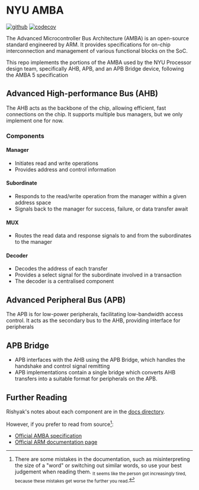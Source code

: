 # NYU AMBA

[![github](https://github.com/NYU-Processor-Design/nyu-amba/actions/workflows/main.yaml/badge.svg)](https://github.com/NYU-Processor-Design/nyu-amba/actions) 
[![codecov](https://codecov.io/gh/NYU-Processor-Design/nyu-amba/branch/main/graph/badge.svg?token=McspW0gLf4)](https://codecov.io/gh/NYU-Processor-Design/nyu-amba) 

The Advanced Microcontroller Bus Architecture (AMBA) is an open-source standard
engineered by ARM. It provides specifications for on-chip interconnection and
management of various functional blocks on the SoC. 

This repo implements the portions of the AMBA used by the NYU Processor design
team, specifically AHB, APB, and an APB Bridge device, following the AMBA 5
specification

## Advanced High-performance Bus (AHB)
The AHB acts as the backbone of the chip, allowing efficient, fast connections 
on the chip. It supports multiple bus managers, but we only implement one for
now. 

### Components

#### Manager
- Initiates read and write operations
- Provides address and control information

#### Subordinate
- Responds to the read/write operation from the manager within a given 
  address space
- Signals back to the manager for success, failure, or data transfer await

#### MUX
- Routes the read data and response signals to and from the subordinates 
  to the manager

#### Decoder
- Decodes the address of each transfer
- Provides a select signal for the subordinate involved in a transaction
- The decoder is a centralised component

## Advanced Peripheral Bus (APB)
The APB is for low-power peripherals, facilitating low-bandwidth access 
control. It acts as the secondary bus to the AHB, providing interface 
for peripherals

## APB Bridge
- APB interfaces with the AHB using the APB Bridge, which handles the handshake
  and control signal remitting
- APB implementations contain a single bridge which converts AHB transfers into
  a suitable format for peripherals on the APB.

## Further Reading
Rishyak's notes about each component are in the [docs directory](docs/).

However, if you prefer to read from source[^note]:
- [Official AMBA specification](docs/amba_spec.pdf)
- [Official ARM documentation page](https://developer.arm.com/documentation)

<!-- Footnotes -->

[^note]: There are some mistakes in the documentation, such as misinterpreting
the size of a "word" or switching out similar words, so use your best 
judgement when reading them. <sub>It seems like the person got increasingly
tired, because these mistakes get worse the further you read.</sub>
